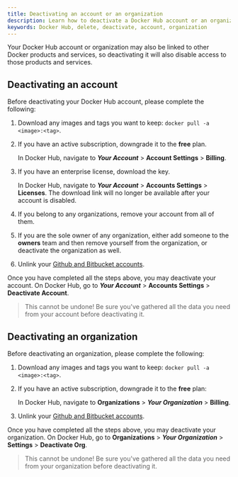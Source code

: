 ```yaml
---
title: Deactivating an account or an organization
description: Learn how to deactivate a Docker Hub account or an organization
keywords: Docker Hub, delete, deactivate, account, organization
---
```


Your Docker Hub account or organization may also be linked to other Docker products and services, so deactivating it will also disable access to those products and services.

## Deactivating an account

Before deactivating your Docker Hub account, please complete the following:

1. Download any images and tags you want to keep:
   `docker pull -a <image>:<tag>`.

3. If you have an active subscription, downgrade it to the **free** plan.

      In Docker Hub, navigate to **_Your Account_** > **Account Settings** > **Billing**.

4. If you have an enterprise license, download the key.

      In Docker Hub, navigate to **_Your Account_** > **Accounts Settings** > **Licenses**. The download link will no longer be available after your account is disabled.

5. If you belong to any organizations, remove your account from all of them.

6. If you are the sole owner of any organization, either add someone to the **owners** team and then remove yourself from the organization, or deactivate the organization as well.

7. Unlink your [Github and Bitbucket accounts](https://docs.docker.com/docker-hub/builds/link-source/#unlink-a-github-user-account).

Once you have completed all the steps above, you may deactivate your account. On Docker Hub, go to **_Your Account_** > **Accounts Settings** > **Deactivate Account**.

> This cannot be undone! Be sure you've gathered all the data you need from your account before deactivating it.


## Deactivating an organization

Before deactivating an organization, please complete the following:

1. Download any images and tags you want to keep:
  `docker pull -a <image>:<tag>`.

2. If you have an active subscription, downgrade it to the **free** plan:

      In Docker Hub, navigate to **Organizations** > **_Your Organization_** > **Billing**.

3. Unlink your [Github and Bitbucket accounts](https://docs.docker.com/docker-hub/builds/link-source/#unlink-a-github-user-account).

Once you have completed all the steps above, you may deactivate your organization. On Docker Hub, go to **Organizations** > **_Your Organization_** > **Settings** > **Deactivate Org**.

> This cannot be undone! Be sure you've gathered all the data you need from your organization before deactivating it.
